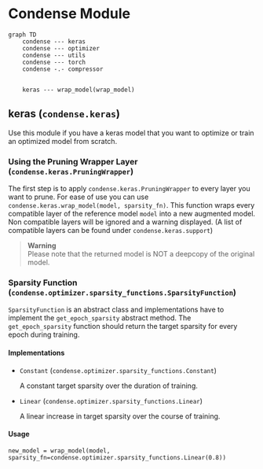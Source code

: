 # Condense Module

```mermaid
graph TD
    condense --- keras
    condense --- optimizer
    condense --- utils
    condense --- torch
    condense -.- compressor
    
    
    keras --- wrap_model(wrap_model)
```

## keras (`condense.keras`)
Use this module if you have a keras model that you want to optimize or train an optimized model from scratch.

### Using the Pruning Wrapper Layer (`condense.keras.PruningWrapper`)
The first step is to apply `condense.keras.PruningWrapper` to every layer you want to prune.
For ease of use you can use `condense.keras.wrap_model(model, sparsity_fn)`. 
This function wraps every compatible layer of the reference model `model` into a new augmented model.  
Non compatible layers will be ignored and a warning displayed. (A list of compatible layers can be found under `condense.keras.support`)

> **Warning**  
> Please note that the returned model is NOT a deepcopy of the original model.

### Sparsity Function (`condense.optimizer.sparsity_functions.SparsityFunction`)
`SparsityFunction` is an abstract class and implementations have to implement the `get_epoch_sparsity` abstract method.
The `get_epoch_sparsity` function should return the target sparsity for every epoch during training. 

#### Implementations
- `Constant` (`condense.optimizer.sparsity_functions.Constant`)  

  A constant target sparsity over the duration of training.

- `Linear` (`condense.optimizer.sparsity_functions.Linear`)  

  A linear increase in target sparsity over the course of training.

#### Usage
`new_model = wrap_model(model, sparsity_fn=condense.optimizer.sparsity_functions.Linear(0.8))` 







